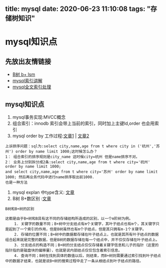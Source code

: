 title: mysql
date: 2020-06-23 11:10:08
tags: "存储树知识"
---------
# mysql知识点

## 先放出友情链接
  * [B树 b+ lsm](https://blog.csdn.net/u010853261/article/details/78217823)
  * [mysql索引讲解](http://note.youdao.com/noteshare?id=77a6a7f18aae33a73d97b37e07ebdd49)
  * [mysql全文索引处理](http://note.youdao.com/noteshare?id=0578f4dbc84225ae0cb98922cee1afc1)

## mysql知识点

1. mysql事务实现:MVCC概念
1. 组合索引：innodb 索引会带上当前的索引，同时加上主键Id,order 也会用索引
1. mysql order by 工作过程:[文章1](https://www.cnblogs.com/sjks/p/10894742.html) | [文章2](https://juejin.im/post/5ea9972f6fb9a04382227db5)
  ```
  上诉排序问题：sql为:select city,name,age from t where city in ('杭州','苏州') order by name limit 1000;这时候怎么办？
  1： 组合索引的排序规则是city_name 这时候city=杭州 但是name排序不对。
  2： 业务上分别拆分成2条:select city,name,age from t where city='杭州' order by name limit 1000;
  and select city,name,age from t where city='苏州' order by name limit 1000; 然后再业务代码中进行name排序取出前1000.
  也是一种方法
  ```

1. mysql explan 中type含义: [文章](https://juejin.im/post/5eb3a976e51d454d9b12538b)
1. B树 B+数区别 :[文章](https://www.jianshu.com/p/92d15df75027)
```
B树和B+树的区别

这都是由于B+树和B具有这不同的存储结构所造成的区别，以一个m阶树为例。
    1. 关键字的数量不同；B+树中分支结点有m个关键字，其叶子结点也有m个，其关键字只是起到了一个索引的作用，但是B树虽然也有m个子结点，但是其只拥有m-1个关键字。
    2. 存储的位置不同；B+树中的数据都存储在叶子结点上，也就是其所有叶子结点的数据组合起来就是完整的数据，但是B树的数据存储在每一个结点中，并不仅仅存储在叶子结点上。
    3. 分支结点的构造不同；B+树的分支结点仅仅存储着关键字信息和儿子的指针（这里的指针指的是磁盘块的偏移量），也就是说内部结点仅仅包含着索引信息。
    4. 查询不同；B树在找到具体的数值以后，则结束，而B+树则需要通过索引找到叶子结点中的数据才结束，也就是说B+树的搜索过程中走了一条从根结点到叶子结点的路径。

```
